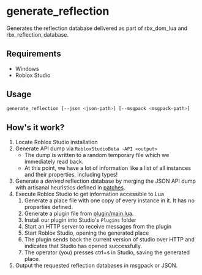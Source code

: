 # generate_reflection
Generates the reflection database delivered as part of rbx_dom_lua and rbx_reflection_database.

## Requirements
* Windows
* Roblox Studio

## Usage
```bash
generate_reflection [--json <json-path>] [--msgpack <msgpack-path>]
```

## How's it work?
1. Locate Roblox Studio installation
2. Generate API dump via `RobloxStudioBeta -API <output>`
	- The dump is written to a random temporary file which we immediately read back.
	- At this point, we have a lot of information like a list of all instances and their properties, including types!
3. Generate a _derived_ reflection database by merging the JSON API dump with artisanal heuristics defined in [patches](patches).
4. Execute Roblox Studio to get information accessible to Lua
	1. Generate a place file with one copy of every instance in it. It has no properties defined.
	2. Generate a plugin file from [plugin/main.lua](plugin/main.lua).
	3. Install our plugin into Studio's `Plugins` folder
	4. Start an HTTP server to receive messages from the plugin
	5. Start Roblox Studio, opening the generated place
	6. The plugin sends back the current version of studio over HTTP and indicates that Studio has opened successfully.
	7. The operator (you) presses ctrl+s in Studio, saving the generated place.
5. Output the requested reflection databases in msgpack or JSON.
